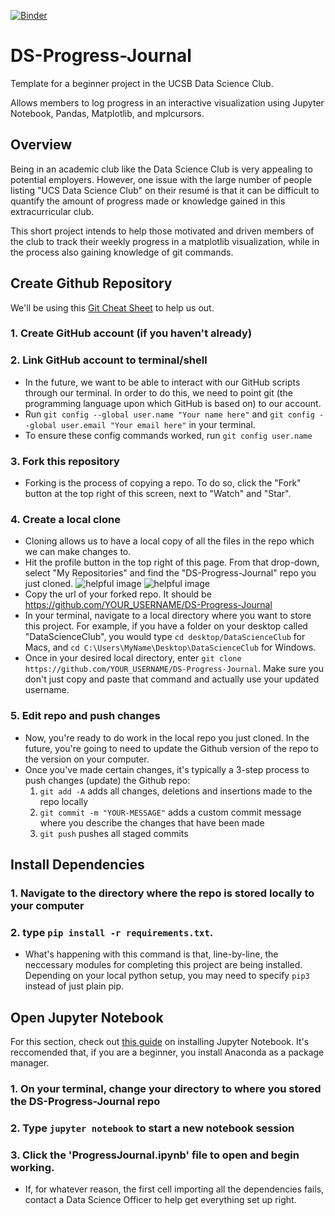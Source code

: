 [![Binder](https://mybinder.org/badge_logo.svg)](https://mybinder.org/v2/gh/parkervg/DS-Progress-Journal/master)
# DS-Progress-Journal

Template for a beginner project in the UCSB Data Science Club.

Allows members to log progress in an interactive visualization using Jupyter Notebook, Pandas, Matplotlib, and mplcursors.

## Overview 

Being in an academic club like the Data Science Club is very appealing to potential employers. However, one issue with the large number of people listing "UCS Data Science Club" on their resumé is that it can be difficult to quantify the amount of progress made or knowledge gained in this extracurricular club.

This short project intends to help those motivated and driven members of the club to track their weekly progress in a matplotlib visualization, while in the process also gaining knowledge of git commands.


## Create Github Repository
We'll be using this [Git Cheat Sheet](https://github.github.com/training-kit/downloads/github-git-cheat-sheet.pdf) to help us out. 

### 1. Create GitHub account (if you haven't already) 
### 2. Link GitHub account to terminal/shell
  - In the future, we want to be able to interact with our GitHub scripts through our terminal. In order to do this, we need to point git (the programming language upon which GitHub is based on) to our account.
  - Run `git config --global user.name "Your name here"` and `git config --global user.email "Your email here"` in your terminal.
  - To ensure these config commands worked, run `git config user.name`  
### 3. Fork this repository 
  - Forking is the process of copying a repo. To do so, click the "Fork" button at the top right of this screen, next to "Watch" and "Star".
### 4. Create a local clone
  - Cloning allows us to have a local copy of all the files in the repo which we can make changes to.
  - Hit the profile button in the top right of this page. From that drop-down, select "My Repositories" and find the "DS-Progress-Journal" repo you just cloned.
  ![helpful image](https://github.com/parkervg/DS-Progress-Journal/blob/master/resources/my_profile.png)
  ![helpful image](https://github.com/parkervg/DS-Progress-Journal/blob/master/resources/your_repositories.png)
  - Copy the url of your forked repo. It should be https://github.com/YOUR_USERNAME/DS-Progress-Journal
  - In your terminal, navigate to a local directory where you want to store this project. For example, if you have a folder on your desktop called "DataScienceClub", you would type `cd desktop/DataScienceClub` for Macs, and `cd C:\Users\MyName\Desktop\DataScienceClub` for Windows.
  - Once in your desired local directory, enter `git clone https://github.com/YOUR_USERNAME/DS-Progress-Journal`. Make sure you don't just copy and paste that command and actually use your updated username.
### 5. Edit repo and push changes
  - Now, you're ready to do work in the local repo you just cloned. In the future, you're going to need to update the Github version of the repo to the version on your computer.
  - Once you've made certain changes, it's typically a 3-step process to push changes (update) the Github repo:
      1. `git add -A`                 adds all changes, deletions and insertions made to the repo locally 
      2. `git commit -m "YOUR-MESSAGE"`         adds a custom commit message where you describe the changes that have been made
      3. `git push`                 pushes all staged commits
  
## Install Dependencies 
### 1. Navigate to the directory where the repo is stored locally to your computer 
### 2. type `pip install -r requirements.txt`. 
  - What's happening with this command is that, line-by-line, the neccessary modules for completing this project are being installed. Depending on your local python setup, you may need to specify `pip3` instead of just plain pip.

## Open Jupyter Notebook
For this section, check out [this guide](https://jupyter.readthedocs.io/en/latest/install.html) on installing Jupyter Notebook. It's reccomended that, if you are a beginner, you install Anaconda as a package manager. 
### 1. On your terminal, change your directory to where you stored the DS-Progress-Journal repo
### 2. Type `jupyter notebook` to start a new notebook session
### 3. Click the 'ProgressJournal.ipynb' file to open and begin working.
  - If, for whatever reason, the first cell importing all the dependencies fails, contact a Data Science Officer to help get everything set up right.
